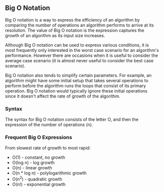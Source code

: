 ## Big O Notation

Big O notation is a way to express the efficiency of an algorithm by comparing the number of operations an algorithm performs to arrive at its resolution. The value of Big O notation is the expression captures the growth of an algorithm as its input size increases.

Although Big O notation can be used to express various conditions, it is most frequently only interested in the worst case scenario for an algorithm's performance. However there are occasions when it is useful to consider the average case scenario (it is almost never useful to consider the best case scenario).

Big O notation also tends to simplify certain parameters. For example, an algorithm might have some initial setup that takes several operations to perform before the algorithm runs the loops that consist of its primary operation. Big O notation would typically ignore these initial operations since it doesn't affect the rate of growth of the algorithm.

### Syntax

The syntax for Big O notation consists of the letter O, and then the expression of the number of operations (n).

### Frequent Big O Expressions

From slowest rate of growth to most rapid:

* O(1) - constant, no growth
* O(log n) - log growth
* O(n) - linear growth
* O(n * log n) - polylogarithmic growth
* O(n<sup>2</sup>) - quadratic growth
* O(n!) - exponential growth

